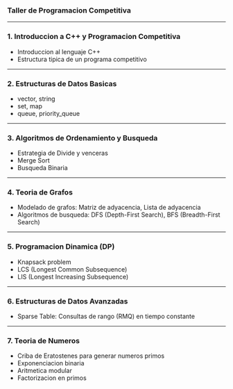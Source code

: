 ### Taller de Programacion Competitiva

---

### 1. Introduccion a C++ y Programacion Competitiva
- Introduccion al lenguaje C++
- Estructura tipica de un programa competitivo

---

### 2. Estructuras de Datos Basicas
- vector, string
- set, map
- queue, priority_queue

---

### 3. Algoritmos de Ordenamiento y Busqueda
- Estrategia de Divide y venceras
- Merge Sort
- Busqueda Binaria

---

### 4. Teoria de Grafos
- Modelado de grafos: Matriz de adyacencia, Lista de adyacencia
- Algoritmos de busqueda: DFS (Depth-First Search), BFS (Breadth-First Search)

---

### 5. Programacion Dinamica (DP)
- Knapsack problem
- LCS (Longest Common Subsequence)
- LIS (Longest Increasing Subsequence)

---

### 6. Estructuras de Datos Avanzadas
- Sparse Table: Consultas de rango (RMQ) en tiempo constante

---

### 7. Teoria de Numeros
- Criba de Eratostenes para generar numeros primos
- Exponenciacion binaria
- Aritmetica modular
- Factorizacion en primos
